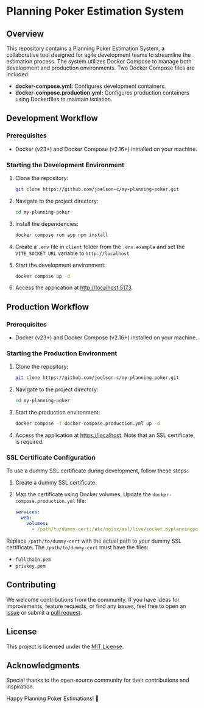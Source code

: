 # Planning Poker Estimation System

## Overview

This repository contains a Planning Poker Estimation System, a collaborative tool designed for agile development teams to streamline the estimation process. The system utilizes Docker Compose to manage both development and production environments. Two Docker Compose files are included:

- **docker-compose.yml:** Configures development containers.
- **docker-compose.production.yml:** Configures production containers using Dockerfiles to maintain isolation.

## Development Workflow

### Prerequisites

- Docker (v23+) and Docker Compose (v2.16+) installed on your machine.

### Starting the Development Environment

1. Clone the repository:

   ```bash
   git clone https://github.com/joelson-c/my-planning-poker.git
   ```

2. Navigate to the project directory:

   ```bash
   cd my-planning-poker
   ```

3. Install the dependencies:

   ```bash
   docker compose run app npm install
   ```

4. Create a `.env` file in `client` folder from the `.env.example` and set the `VITE_SOCKET_URL` variable to `http://localhost`

5. Start the development environment:

   ```bash
   docker compose up -d
   ```

6. Access the application at [http://localhost:5173](http://localhost:5173).

## Production Workflow

### Prerequisites

- Docker (v23+) and Docker Compose (v2.16+) installed on your machine.

### Starting the Production Environment

1. Clone the repository:

   ```bash
   git clone https://github.com/joelson-c/my-planning-poker.git
   ```

2. Navigate to the project directory:

   ```bash
   cd my-planning-poker
   ```

3. Start the production environment:

   ```bash
   docker compose -f docker-compose.production.yml up -d
   ```

4. Access the application at [https://localhost](https://localhost). Note that an SSL certificate is required.

### SSL Certificate Configuration

To use a dummy SSL certificate during development, follow these steps:

1. Create a dummy SSL certificate.

2. Map the certificate using Docker volumes. Update the `docker-compose.production.yml` file:

   ```yaml
   services:
     web:
       volumes:
         - /path/to/dummy-cert:/etc/nginx/ssl/live/socket.myplanningpoker.dev
   ```

Replace `/path/to/dummy-cert` with the actual path to your dummy SSL certificate. The `/path/to/dummy-cert` must have the files:
- `fullchain.pem`
- `privkey.pem`

## Contributing

We welcome contributions from the community. If you have ideas for improvements, feature requests, or find any issues, feel free to open an [issue](https://github.com/joelson-c/my-planning-poker/issues) or submit a [pull request](https://github.com/joelson-c/my-planning-poker/pulls).

## License

This project is licensed under the [MIT License](LICENSE).

## Acknowledgments

Special thanks to the open-source community for their contributions and inspiration.

Happy Planning Poker Estimations! 🚀
